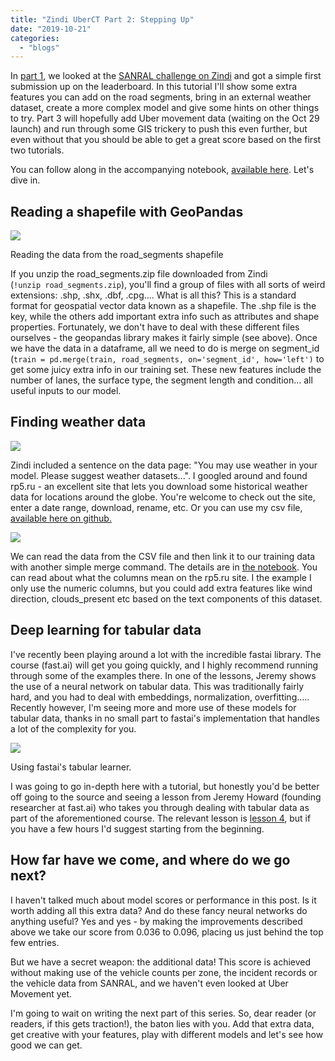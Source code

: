 ```yaml
---
title: "Zindi UberCT Part 2: Stepping Up"
date: "2019-10-21"
categories: 
  - "blogs"
---
```


In [part 1](https://datasciencecastnet.home.blog/2019/10/19/zindi-uberct-part-1-getting-started/), we looked at the [SANRAL challenge on Zindi](https://zindi.africa/competitions/uber-movement-sanral-cape-town-challenge) and got a simple first submission up on the leaderboard. In this tutorial I'll show some extra features you can add on the road segments, bring in an external weather dataset, create a more complex model and give some hints on other things to try. Part 3 will hopefully add Uber movement data (waiting on the Oct 29 launch) and run through some GIS trickery to push this even further, but even without that you should be able to get a great score based on the first two tutorials.

You can follow along in the accompanying notebook, [available here](https://colab.research.google.com/drive/1UlkF_wkDIUor7-5WGxXsoGejTtChAjVL). Let's dive in.

## Reading a shapefile with GeoPandas

![](https://datasciencecastnethome.files.wordpress.com/2019/10/screenshot-from-2019-10-21-09-02-17.png?w=1024)

Reading the data from the road\_segments shapefile

If you unzip the road\_segments.zip file downloaded from Zindi (`!unzip road_segments.zip`), you'll find a group of files with all sorts of weird extensions: .shp, .shx, .dbf, .cpg.... What is all this? This is a standard format for geospatial vector data known as a shapefile. The .shp file is the key, while the others add important extra info such as attributes and shape properties. Fortunately, we don't have to deal with these different files ourselves - the geopandas library makes it fairly simple (see above). Once we have the data in a dataframe, all we need to do is merge on segment\_id (`train = pd.merge(train, road_segments, on='segment_id', how='left')` to get some juicy extra info in our training set. These new features include the number of lanes, the surface type, the segment length and condition... all useful inputs to our model.

## Finding weather data

![](https://datasciencecastnethome.files.wordpress.com/2019/10/screenshot-from-2019-10-21-09-10-15.png?w=1014)

Zindi included a sentence on the data page: "You may use weather in your model. Please suggest weather datasets...". I googled around and found rp5.ru - an excellent site that lets you download some historical weather data for locations around the globe. You're welcome to check out the site, enter a date range, download, rename, etc. Or you can use my csv file, [available here on github.](https://github.com/johnowhitaker/datasciencecastnet/blob/master/weather.csv)

![](https://datasciencecastnethome.files.wordpress.com/2019/10/screenshot-from-2019-10-21-09-13-21.png?w=1024)

We can read the data from the CSV file and then link it to our training data with another simple merge command. The details are in [the notebook](https://colab.research.google.com/drive/1UlkF_wkDIUor7-5WGxXsoGejTtChAjVL). You can read about what the columns mean on the rp5.ru site. I the example I only use the numeric columns, but you could add extra features like wind direction, clouds\_present etc based on the text components of this dataset.

## Deep learning for tabular data

I've recently been playing around a lot with the incredible fastai library. The course (fast.ai) will get you going quickly, and I highly recommend running through some of the examples there. In one of the lessons, Jeremy shows the use of a neural network on tabular data. This was traditionally fairly hard, and you had to deal with embeddings, normalization, overfitting..... Recently however, I'm seeing more and more use of these models for tabular data, thanks in no small part to fastai's implementation that handles a lot of the complexity for you.

![](https://datasciencecastnethome.files.wordpress.com/2019/10/screenshot-from-2019-10-21-09-19-52.png?w=1024)

Using fastai's tabular learner.

I was going to go in-depth here with a tutorial, but honestly you'd be better off going to the source and seeing a lesson from Jeremy Howard (founding researcher at fast.ai) who takes you through dealing with tabular data as part of the aforementioned course. The relevant lesson is [lesson 4](https://course.fast.ai/videos/?lesson=4), but if you have a few hours I'd suggest starting from the beginning.

## How far have we come, and where do we go next?

I haven't talked much about model scores or performance in this post. Is it worth adding all this extra data? And do these fancy neural networks do anything useful? Yes and yes - by making the improvements described above we take our score from 0.036 to 0.096, placing us just behind the top few entries.

But we have a secret weapon: the additional data! This score is achieved without making use of the vehicle counts per zone, the incident records or the vehicle data from SANRAL, and we haven't even looked at Uber Movement yet.

I'm going to wait on writing the next part of this series. So, dear reader (or readers, if this gets traction!), the baton lies with you. Add that extra data, get creative with your features, play with different models and let's see how good we can get.
